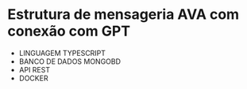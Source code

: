 # Estrutura de mensageria AVA com conexão com GPT

- LINGUAGEM TYPESCRIPT 
- BANCO DE DADOS MONGOBD
- API REST
- DOCKER




